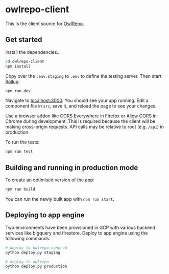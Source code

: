 # owlrepo-client

This is the client source for [OwlRepo](https://owlrepo.com).

## Get started

Install the dependencies...

```bash
cd owlrepo-client
npm install
```

Copy over the `.env.staging` to `.env` to define the testing server. Then start
[Rollup](https://rollupjs.org):

```bash
npm run dev
```

Navigate to [localhost:3000](http://localhost:3000). You should see your app
running. Edit a component file in `src`, save it, and reload the page to see
your changes.

Use a browser addon like [CORS
Everywhere](https://addons.mozilla.org/en-US/firefox/addon/cors-everywhere/) in
Firefox or [Allow
CORS](https://chrome.google.com/webstore/detail/allow-cors-access-control/lhobafahddgcelffkeicbaginigeejlf?hl=en)
in Chrome during development. This is required because the client will be making
cross-origin requests. API calls may be relative to root (e.g. `/api`) in
production.

To run the tests:

```bash
npm run test
```

## Building and running in production mode

To create an optimised version of the app:

```bash
npm run build
```

You can run the newly built app with `npm run start`.

## Deploying to app engine

Two environments have been provisioned in GCP with various backend services like
bigquery and firestore. Deploy to app engine using the following commands.

```bash
# deploy to owlrepo-nonprod
python deploy.py staging

# deploy to owlrepo
python deploy.py production
```
